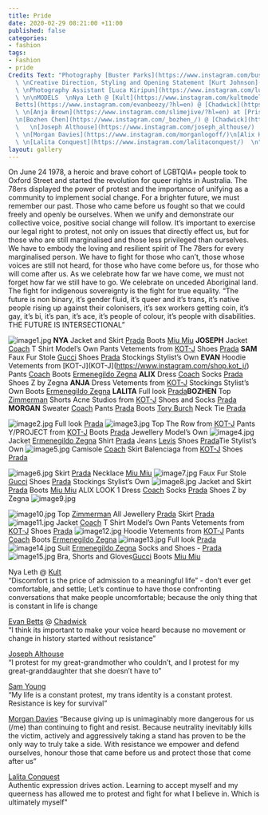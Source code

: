 ```yaml
---
title: Pride
date: 2020-02-29 08:21:00 +11:00
published: false
categories:
- fashion
tags:
- Fashion
- pride
Credits Text: "Photography [Buster Parks](https://www.instagram.com/busterparks/)
  \ \nCreative Direction, Styling and Opening Statement [Kurt Johnson](https://www.instagram.com/kurt__johnson/?hl=en)
  \ \nPhotography Assistant [Luca Kiripun](https://www.instagram.com/lucakiripun/?hl=en)
  \ \n\nMODELS  \nNya Leth @ [Kult](https://www.instagram.com/kultmodels/?hl=en) [Evan
  Betts](https://www.instagram.com/evanbeezy/?hl=en) @ [Chadwick](https://www.instagram.com/chadwickmodels/?hl=en)
  \ \n[Anja Brown](https://www.instagram.com/slimejive/?hl=en) at [Priscilla’s](https://www.instagram.com/priscillasmodels/?hl=en)
  \n[Bozhen Chen](https://www.instagram.com/_bozhen_/) @ [Chadwick](https://www.instagram.com/chadwickmodels/?hl=en)
  \   \n[Joseph Althouse](https://www.instagram.com/joseph_althouse/)  \n[Sam Young](https://www.instagram.com/milkmakesmeshit/)
  \ \n[Morgan Davies](https://www.instagram.com/morganlogoff/)\n[Alix Higgins](https://www.instagram.com/alixhiggins/)
  \ \n[Lalita Conquest](https://www.instagram.com/lalitaconquest/)  \n"
layout: gallery
---
```


On June 24 1978, a heroic and brave cohort of LGBTQIA+ people took to Oxford Street and
started the revolution for queer rights in Australia. The 78ers displayed the power of protest and
the importance of unifying as a community to implement social change.
For a brighter future, we must remember our past. Those who came before us fought so that we
could freely and openly be ourselves.
When we unify and demonstrate our collective voice, positive social change will follow.
It’s important to exercise our legal right to protest, not only on issues that directly effect us, but
for those who are still marginalised and those less privileged than ourselves.
We have to embody the loving and resilient spirit of The 78ers for every marginalised person.
We have to fight for those who can’t, those whose voices are still not heard, for those who have
come before us, for those who will come after us.
As we celebrate how far we have come, we must not forget how far we still have to go.
We celebrate on unceded Aboriginal land. The fight for indigenous sovereignty is the fight for
true equality.
“The future is non binary, it’s gender fluid, it’s queer and it’s trans, it’s native people rising up
against their colonisers, it’s sex workers getting coin, it’s gay, it’s bi, it’s pan, it’s ace, it’s people
of colour, it’s people with disabilities. THE FUTURE IS INTERSECTIONAL”

![image1.jpg](/uploads/image1.jpg)
**NYA** Jacket and Skirt [Prada](https://www.instagram.com/prada/) Boots [Miu Miu](https://www.instagram.com/miumiu/) **JOSEPH** Jacket  [Coach](https://www.instagram.com/coach/) T Shirt Model’s Own
Pants Vetements from [KOT-J](https://www.instagram.com/shop.kot_j/) Shoes [Prada](https://www.instagram.com/prada/) **SAM** Faux Fur Stole [Gucci](https://www.instagram.com/gucci/) Shoes [Prada](https://www.instagram.com/prada/)
Stockings Stylist’s Own **EVAN** Hoodie Vetements from [KOT-J](KOT-J](https://www.instagram.com/shop.kot_j/) Pants [Coach](https://www.instagram.com/coach/) Boots  [Ermenegildo Zegna](https://www.instagram.com/zegnaofficial/) **ALIX** Dress [Coach](https://www.instagram.com/coach/) Socks [Prada](https://www.instagram.com/prada/) Shoes Z by Zegna **ANJA** Dress Vetements from [KOT-J](https://www.instagram.com/shop.kot_j/) Stockings Stylist’s Own Boots [Ermenegildo Zegna](https://www.instagram.com/zegnaofficial/) **LALITA** Full look [Prada](https://www.instagram.com/prada/)**BOZHEN** Top [Zimmerman](https://www.instagram.com/zimmermann/) Shorts Acne Studios from [KOT-J](https://www.instagram.com/shop.kot_j/) Shoes and Socks [Prada](https://www.instagram.com/prada/)
**MORGAN** Sweater [Coach](https://www.instagram.com/coach/) Pants [Prada]([Prada](https://www.instagram.com/prada/)) Boots [Tory Burch](https://www.instagram.com/toryburch/) Neck Tie  [Prada](https://www.instagram.com/prada/)

![image2.jpg](/uploads/image2.jpg)
Full look [Prada](https://www.instagram.com/prada/)
![image3.jpg](/uploads/image3.jpg)
Top The Row from [KOT-J](https://www.instagram.com/shop.kot_j/) Pants Y/PROJECT from [KOT-J](https://www.instagram.com/shop.kot_j/) Boots [Prada](https://www.instagram.com/prada/) Jewellery Model’s Own
![image4.jpg](/uploads/image4.jpg)
Jacket [Ermenegildo Zegna](https://www.instagram.com/zegnaofficial/) Shirt [Prada](https://www.instagram.com/prada/) Jeans [Levis](https://www.instagram.com/levis_anz/) Shoes [Prada](https://www.instagram.com/prada/)Tie Stylist’s Own
![image5.jpg](/uploads/image5.jpg)
Camisole [Coach](https://www.instagram.com/coach/) Skirt Balenciaga from [KOT-J](https://www.instagram.com/shop.kot_j/) Shoes [Prada](https://www.instagram.com/prada/)

![image6.jpg](/uploads/image6.jpg)
Skirt [Prada](https://www.instagram.com/prada/) Necklace [Miu Miu](https://www.instagram.com/miumiu)
![image7.jpg](/uploads/image7.jpg)
Faux Fur Stole [Gucci](https://www.instagram.com/gucci/) Shoes [Prada](https://www.instagram.com/prada/) Stockings Stylist’s Own
![image8.jpg](/uploads/image8.jpg)
Jacket and Skirt [Prada](https://www.instagram.com/prada/) Boots [Miu Miu](https://www.instagram.com/miumiu)
ALIX LOOK 1
Dress [Coach](https://www.instagram.com/coach/) Socks [Prada](https://www.instagram.com/prada/) Shoes Z by Zegna
![image9.jpg](/uploads/image9.jpg)

![image10.jpg](/uploads/image10.jpg)
Top [Zimmerman](https://www.instagram.com/zimmermann/) All Jewellery [Prada](https://www.instagram.com/prada/) Skirt [Prada](https://www.instagram.com/prada/)
![image11.jpg](/uploads/image11.jpg)
Jacket [Coach](https://www.instagram.com/coach/) T Shirt Model’s Own Pants Vetements from [KOT-J](https://www.instagram.com/shop.kot_j/) Shoes [Prada](https://www.instagram.com/prada/)
![image12.jpg](/uploads/image12.jpg)
Hoodie  Vetements from [KOT-J](https://www.instagram.com/shop.kot_j/)
Pants [Coach](https://www.instagram.com/coach/) Boots [Ermenegildo Zegna](https://www.instagram.com/zegnaofficial/)
![image13.jpg](/uploads/image13.jpg)
Full look [Prada](https://www.instagram.com/prada/)
![image14.jpg](/uploads/image14.jpg)
Suit [Ermenegildo Zegna](https://www.instagram.com/zegnaofficial/) Socks and Shoes - [Prada](https://www.instagram.com/prada/)
![image15.jpg](/uploads/image15.jpg)
Bra, Shorts and Gloves[Gucci](https://www.instagram.com/gucci/) Boots [Miu Miu](https://www.instagram.com/miumiu/)

Nya Leth @ [Kult](https://www.instagram.com/kultmodels/?hl=en)  
“Discomfort is the price of admission to a meaningful life” - don’t ever get comfortable, and settle; Let’s continue to have those confronting conversations that make people uncomfortable; because the only thing that is constant in life is change  

[Evan Betts](https://www.instagram.com/evanbeezy/?hl=en) @ [Chadwick](https://www.instagram.com/chadwickmodels/?hl=en)  
“I think its important to make your voice heard because no movement or change in history started without resistance”  

[Joseph Althouse](https://www.instagram.com/joseph_althouse/)  
“I protest for my great-grandmother who couldn’t, and I protest for my great-granddaughter that she doesn’t have to”  

[Sam Young](https://www.instagram.com/milkmakesmeshit/)  
“My life is a constant protest, my trans identity is a constant protest. Resistance is key for survival”  

[Morgan Davies](https://www.instagram.com/morganlogoff/)
“Because giving up is unimaginably more dangerous for us (/me) than continuing to fight and resist. Because neutrality inevitably kills the victim, actively and aggressively taking a stand has proven to be the only way to truly take a side. With resistance we empower and defend ourselves, honour those that came before us and protect those that come after us”  

[Lalita Conquest](https://www.instagram.com/lalitaconquest/)  
Authentic expression drives action. Learning to accept myself and my queerness has allowed me to protest and fight for what I believe in. Which is ultimately myself"